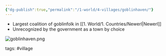 ```yaml
---
{"dg-publish":true,"permalink":"/1-world/4-villages/goblinhaven/"}
---
```



- Largest coalition of goblinfolk in [[1. World/1. Countries/Newerl\|Newerl]]
- Unrecognized by the government as a town by choice

![goblinhaven.png](/img/user/1.%20World/9.%20Assets/goblinhaven.png)

tags: #village